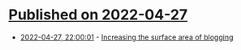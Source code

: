 # [Published on 2022-04-27](index.md)

* [2022-04-27, 22:00:01](https://news.ycombinator.com/item?id=31186346) - [Increasing the surface area of blogging](https://tomcritchlow.com/2022/04/21/new-rss/)
